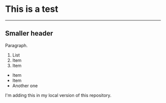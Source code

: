 # This is a test
-----------------

## Smaller header

Paragraph.

1. List
2. Item
3. Item

- Item
- Item
- Another one

I'm adding this in my local version of this repository.

